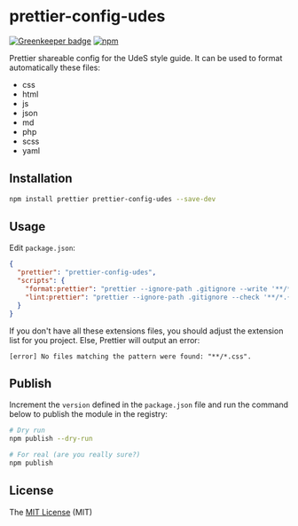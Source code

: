 # prettier-config-udes

[![Greenkeeper badge](https://badges.greenkeeper.io/UdeS-STI/prettier-config-udes.svg)](https://greenkeeper.io/)
[![npm](https://img.shields.io/npm/v/prettier-config-udes.svg?style=flat-square)](https://www.npmjs.com/package/prettier-config-udes)

Prettier shareable config for the UdeS style guide. It can be used to format automatically these files:

- css
- html
- js
- json
- md
- php
- scss
- yaml

## Installation

```bash
npm install prettier prettier-config-udes --save-dev
```

## Usage

Edit `package.json`:

```json
{
  "prettier": "prettier-config-udes",
  "scripts": {
    "format:prettier": "prettier --ignore-path .gitignore --write '**/*.{css,html,js,json,md,php,scss,yaml,yml}'",
    "lint:prettier": "prettier --ignore-path .gitignore --check '**/*.{css,html,js,json,md,php,scss,yaml,yml}'"
  }
}
```

If you don't have all these extensions files, you should adjust the extension list for you project.
Else, Prettier will output an error:

```
[error] No files matching the pattern were found: "**/*.css".
```

## Publish

Increment the `version` defined in the `package.json` file and run the command below to publish the module in the
registry:

```bash
# Dry run
npm publish --dry-run

# For real (are you really sure?)
npm publish
```

## License

The [MIT License][1] (MIT)

[1]: https://opensource.org/licenses/MIT
